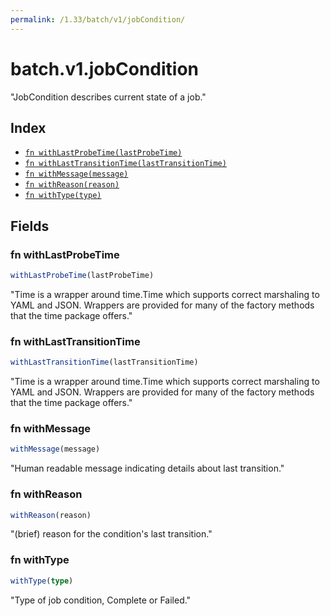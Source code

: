 ```yaml
---
permalink: /1.33/batch/v1/jobCondition/
---
```


# batch.v1.jobCondition

"JobCondition describes current state of a job."

## Index

* [`fn withLastProbeTime(lastProbeTime)`](#fn-withlastprobetime)
* [`fn withLastTransitionTime(lastTransitionTime)`](#fn-withlasttransitiontime)
* [`fn withMessage(message)`](#fn-withmessage)
* [`fn withReason(reason)`](#fn-withreason)
* [`fn withType(type)`](#fn-withtype)

## Fields

### fn withLastProbeTime

```ts
withLastProbeTime(lastProbeTime)
```

"Time is a wrapper around time.Time which supports correct marshaling to YAML and JSON.  Wrappers are provided for many of the factory methods that the time package offers."

### fn withLastTransitionTime

```ts
withLastTransitionTime(lastTransitionTime)
```

"Time is a wrapper around time.Time which supports correct marshaling to YAML and JSON.  Wrappers are provided for many of the factory methods that the time package offers."

### fn withMessage

```ts
withMessage(message)
```

"Human readable message indicating details about last transition."

### fn withReason

```ts
withReason(reason)
```

"(brief) reason for the condition's last transition."

### fn withType

```ts
withType(type)
```

"Type of job condition, Complete or Failed."
